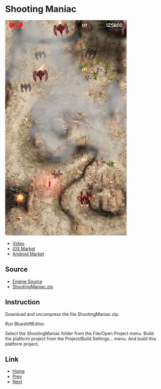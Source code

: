 
# Shooting Maniac

![ShootingManiac](ShootingManiac.jpg)
* [Video](https://youtu.be/4KKqbGSYzpg)
* [iOS Market](https://itunes.apple.com/kr/app/shooting-maniac/id1277477221?l=en&mt=8)
* [Android Market](https://play.google.com/store/apps/details?id=com.polygontek.ShootingManiac)

## Source

* [Engine Source](https://github.com/PolygonTek/BlueshiftEngine/releases/tag/v0.6.0)
* [ShootingManiac.zip](https://github.com/PolygonTek/BlueshiftDocument/releases/download/v0.6.0/ShootingManiac.zip)

## Instruction

Download and uncompress the file ShootingManiac.zip.

Run BlueshiftEditor.

Select the ShootingManiac folder from the File/Open Project menu.
Build the platform project from the Project/Build Settings... menu.
And build this platform project.


## Link

* [Home](../README.md)
* [Prev](../StreetDodge/StreetDodge.md)
* [Next](../KingOfParking/KingOfParking.md)

